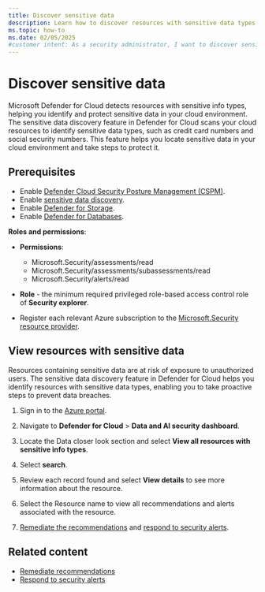 ```yaml
---
title: Discover sensitive data
description: Learn how to discover resources with sensitive data types in the Data and AI security dashboard in Microsoft Defender for Cloud.
ms.topic: how-to
ms.date: 02/05/2025
#customer intent: As a security administrator, I want to discover sensitive data so that I can protect it.
---
```


# Discover sensitive data

Microsoft Defender for Cloud detects resources with sensitive info types, helping you identify and protect sensitive data in your cloud environment. The sensitive data discovery feature in Defender for Cloud scans your cloud resources to identify sensitive data types, such as credit card numbers and social security numbers. This feature helps you locate sensitive data in your cloud environment and take steps to protect it.

## Prerequisites

- Enable [Defender Cloud Security Posture Management (CSPM)](tutorial-enable-cspm-plan.md).
- Enable [sensitive data discovery](tutorial-enable-cspm-plan.md#enable-the-components-of-the-defender-cspm-plan).
- Enable [Defender for Storage](tutorial-enable-storage-plan.md).
- Enable [Defender for Databases](tutorial-enable-databases-plan.md).

**Roles and permissions**: 

- **Permissions**:

    - Microsoft.Security/assessments/read
    - Microsoft.Security/assessments/subassessments/read
    - Microsoft.Security/alerts/read

- **Role** - the minimum required privileged role-based access control role of **Security explorer**.

- Register each relevant Azure subscription to the [Microsoft.Security resource provider](/azure/azure-resource-manager/management/resource-providers-and-types#register-resource-provider).

## View resources with sensitive data

Resources containing sensitive data are at risk of exposure to unauthorized users. The sensitive data discovery feature in Defender for Cloud helps you identify resources with sensitive data types, enabling you to take proactive steps to prevent data breaches.

1. Sign in to the [Azure portal](https://portal.azure.com/).

1. Navigate to **Defender for Cloud** > **Data and AI security dashboard**.

1. Locate the Data closer look section and select **View all resources with sensitive info types**.

1. Select **search**.

1. Review each record found and select **View details** to see more information about the resource.

1. Select the Resource name to view all recommendations and alerts associated with the resource.

1. [Remediate the recommendations](implement-security-recommendations.md) and [respond to security alerts](managing-and-responding-alerts.yml#respond-to-a-security-alert).

## Related content

- [Remediate recommendations](implement-security-recommendations.md)
- [Respond to security alerts](managing-and-responding-alerts.yml#respond-to-a-security-alert)
